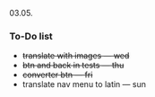 03.05.
### To-Do list 
* ~~translate with images — wed~~
* ~~btn and back in tests — thu~~
* ~~converter btn — fri~~
* translate nav menu to latin — sun
